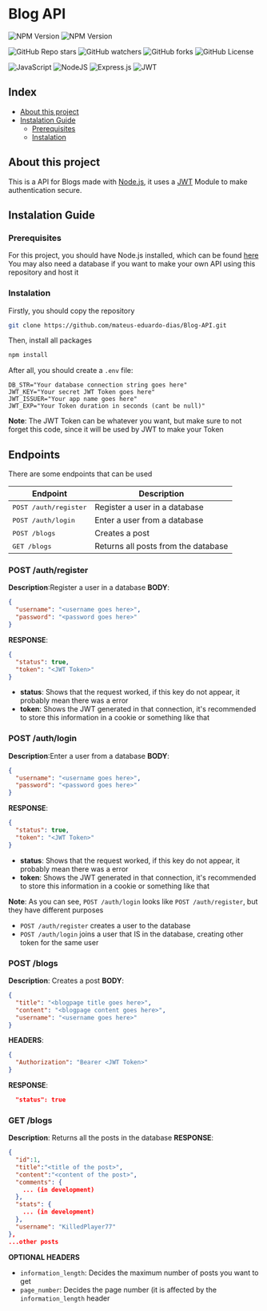 # Blog API

![NPM Version](https://img.shields.io/npm/v/jsonwebtoken?style=for-the-badge&logo=jsonwebtokens&label=JWT&color=red)
![NPM Version](https://img.shields.io/npm/v/express?style=for-the-badge&logo=express&label=EXPRESS&color=red)

![GitHub Repo stars](https://img.shields.io/github/stars/mateus-eduardo-dias/Blog-API?style=for-the-badge&logo=github)
![GitHub watchers](https://img.shields.io/github/watchers/mateus-eduardo-dias/Blog-API?style=for-the-badge&logo=github)
![GitHub forks](https://img.shields.io/github/forks/mateus-eduardo-dias/Blog-API?style=for-the-badge&logo=github)
![GitHub License](https://img.shields.io/github/license/mateus-eduardo-dias/Blog-API?style=for-the-badge&logo=github&color=red)

![JavaScript](https://img.shields.io/badge/javascript-%23323330.svg?style=for-the-badge&logo=javascript&logoColor=%23F7DF1E)
![NodeJS](https://img.shields.io/badge/node.js-6DA55F?style=for-the-badge&logo=node.js&logoColor=white)
![Express.js](https://img.shields.io/badge/express.js-%23404d59.svg?style=for-the-badge&logo=express&logoColor=%2361DAFB)
![JWT](https://img.shields.io/badge/JWT-black?style=for-the-badge&logo=JSON%20web%20tokens)

## Index

- [About this project](#About-this-project)
- [Instalation Guide](#Instalation-Guide)
  - [Prerequisites](#Prerequisites)
  - [Instalation](#Instalation)

## About this project

This is a API for Blogs made with [Node.js](https://nodejs.org/pt), it uses a [JWT](https://jwt.io/) Module to make authentication secure.

## Instalation Guide

### Prerequisites

For this project, you should have Node.js installed, which can be found [here](nodejs.org)
You may also need a database if you want to make your own API using this repository and host it

### Instalation

Firstly, you should copy the repository
```bash
git clone https://github.com/mateus-eduardo-dias/Blog-API.git
```
Then, install all packages
```bash
npm install
```
After all, you should create a `.env` file:
```env
DB_STR="Your database connection string goes here"
JWT_KEY="Your secret JWT Token goes here"
JWT_ISSUER="Your app name goes here"
JWT_EXP="Your Token duration in seconds (cant be null)"
```
**Note**: The JWT Token can be whatever you want, but make sure to not forget this code, since it will be used by JWT to make your Token

## Endpoints

There are some endpoints that can be used

|Endpoint|Description|
|--------|-----------|
|<kbd>POST /auth/register</kbd>|Register a user in a database|
|<kbd>POST /auth/login</kbd>|Enter a user from a database|
|<kbd>POST /blogs</kbd>|Creates a post|
|<kbd>GET /blogs</kbd>|Returns all posts from the database|

### POST /auth/register

**Description**:Register a user in a database
**BODY**:
```json
{
  "username": "<username goes here>",
  "password": "<password goes here>"
}
```
**RESPONSE**:
```json
{
  "status": true,
  "token": "<JWT Token>"
}
```
- **status**: Shows that the request worked, if this key do not appear, it probably mean there was a error
- **token**: Shows the JWT generated in that connection, it's recommended to store this information in a cookie or something like that

### POST /auth/login

**Description**:Enter a user from a database
**BODY**:
```json
{
  "username": "<username goes here>",
  "password": "<password goes here>"
}
```
**RESPONSE**:
```json
{
  "status": true,
  "token": "<JWT Token>"
}
```
- **status**: Shows that the request worked, if this key do not appear, it probably mean there was a error
- **token**: Shows the JWT generated in that connection, it's recommended to store this information in a cookie or something like that

**Note**: As you can see, `POST /auth/login` looks like `POST /auth/register`, but they have different purposes

- `POST /auth/register` creates a user to the database
- `POST /auth/login` joins a user that IS in the database, creating other token for the same user

### POST /blogs
**Description**: Creates a post
**BODY**:
```json
{
  "title": "<blogpage title goes here>",
  "content": "<blogpage content goes here>",
  "username": "<username goes here>"
}
```
**HEADERS**:
```json
{
  "Authorization": "Bearer <JWT Token>"
}
```
**RESPONSE**:
```json
  "status": true
```

### GET /blogs
**Description**: Returns all the posts in the database
**RESPONSE**:
```json
{
  "id":1,
  "title":"<title of the post>",
  "content":"<content of the post>",
  "comments": {
    ... (in development)
  },
  "stats": {
    ... (in development)
  },
  "username": "KilledPlayer77"
},
...other posts
```
**OPTIONAL HEADERS**
- `information_length`: Decides the maximum number of posts you want to get
- `page_number`: Decides the page number (it is affected by the `information_length` header
